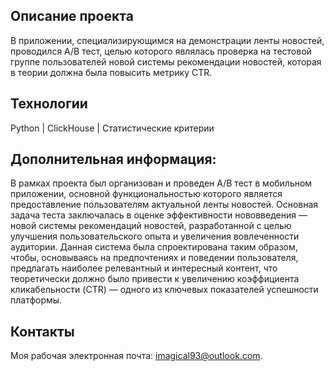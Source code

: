 ## Описание проекта
В приложении, специализирующимся на демонстрации ленты новостей, проводился A/B тест, целью которого являлась проверка на тестовой группе пользователей новой системы рекомендации новостей, которая в теории должна была повысить метрику CTR.

## Технологии
Python | ClickHouse | Статистические критерии

## Дополнительная информация:
В рамках проекта был организован и проведен A/B тест в мобильном приложении, основной функциональностью которого является предоставление пользователям актуальной ленты новостей. Основная задача теста заключалась в оценке эффективности нововведения — новой системы рекомендаций новостей, разработанной с целью улучшения пользовательского опыта и увеличения вовлеченности аудитории. Данная система была спроектирована таким образом, чтобы, основываясь на предпочтениях и поведении пользователя, предлагать наиболее релевантный и интересный контент, что теоретически должно было привести к увеличению коэффициента кликабельности (CTR) — одного из ключевых показателей успешности платформы.

## Контакты
Моя рабочая электронная почта: imagical93@outlook.com.

